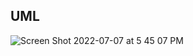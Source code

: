 ## UML

![Screen Shot 2022-07-07 at 5 45 07 PM](https://user-images.githubusercontent.com/55909913/177894255-bfc879cf-c1a4-4882-9f44-4dba14c91241.png)

